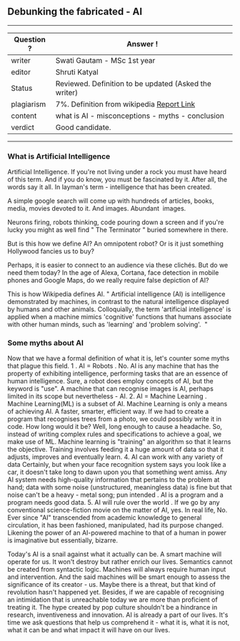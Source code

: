 ## Debunking the fabricated - AI

---
Question ? | Answer ! |
--- | --- |
writer | Swati Gautam - MSc 1st year|
editor | Shruti Katyal |
Status | Reviewed. Definition to be updated (Asked the writer) |
plagiarism | 7%. Definition from wikipedia [Report Link](./plag-reports/plag-debunking-the-fabricated-AI-v1.pdf)
content | what is AI - misconceptions - myths - conclusion |
verdict | Good candidate. | 
---

### What is Artificial Intelligence
Artificial Intelligence. If you're not living under a rock you must have heard of this term. And if
you do know, you must be fascinated by it. After all, the words say it all. In layman's term -
intelligence that has been created.

A simple google search will come up with hundreds of articles, books, media, movies devoted to
it. And images. ​Abundant ​ images.

Neurons firing, robots thinking, code pouring down a screen and if you're lucky you might as
well find " The Terminator " buried somewhere in there.

But is this how we define AI? An omnipotent robot? Or is it just something Hollywood fancies us
to buy?

Perhaps, it is easier to connect to an audience via these clichés. But do we need them today? In
the age of Alexa, Cortana, face detection in mobile phones and Google Maps, do we really
require false depiction of AI?

This is how Wikipedia defines AI.
" Artificial intelligence (AI) is intelligence demonstrated by machines, in contrast to the natural
intelligence displayed by humans and other animals. Colloquially, the term 'artificial intelligence'
is applied when a machine mimics 'cognitive' functions that humans associate with other human
minds, such as 'learning' and 'problem solving'. ​ "

### Some myths about AI
Now that we have a formal definition of what it is, let's counter some myths that plague this field.
1 . AI = Robots .
No. AI is any machine that has the property of exhibiting intelligence, performing tasks that
are an essence of human intelligence.
Sure, a robot does employ concepts of AI, but the keyword is "use".
A machine that can recognise images is AI, perhaps limited in its scope but nevertheless - AI.
2. AI = Machine Learning .
Machine Learning(ML) is a subset of AI. Machine Learning is only a means of achieving AI. A
faster, smarter, efficient way.
If we had to create a program that recognises trees from a photo, we could possibly write it in
code.
How long would it be? Well, long enough to cause a headache.
So, instead of writing complex rules and specifications to achieve a goal,
we make use of ML.
Machine learning is "training" an algorithm so that it learns the objective. Training involves
feeding it a huge amount of data so that it adjusts, improves and eventually learn.
4. AI can work with any variety of data
Certainly, but when your face recognition system says you look like a car, it doesn't take long
to dawn upon you that something went amiss. Any AI system needs high-quality information that
pertains to the problem at hand; data with some noise (unstructured, meaningless data) is fine
but that noise can't be a heavy - metal song; ​pun intended ​. AI is a program and a program
needs good data.
5. AI will rule over the world .
If we go by any conventional science-fiction movie on the matter of AI, yes. In real life, No.
Ever since "AI" transcended from academic knowledge to general circulation, it has been
fashioned, manipulated, had its purpose changed.
Likening the power of an AI-powered machine to that of a human in power is imaginative but
essentially, bizarre.

Today's AI is a snail against what it actually can be. A smart machine will operate for us. It won't
destroy but rather enrich our lives.
Semantics cannot be created from syntactic logic.
Machines will always require human input and intervention.
And the said machines will be smart enough to assess the significance of its creator - us.
Maybe there is a threat, but that kind of revolution hasn't happened yet.
Besides, if we are capable of recognising an intimidation that is unreachable today we are more
than proficient of treating it.
The hype created by pop culture shouldn't be a hindrance in research, inventiveness and
innovation.
AI is already a part of our lives. It's time we ask questions that help us comprehend it - what it
is, what it is not, what it can be and what impact it will have on our lives.
